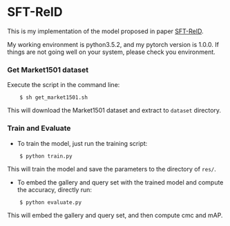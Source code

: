 # SFT-ReID

This is my implementation of the model proposed in paper [SFT-ReID](https://arxiv.org/abs/1811.11405).

My working environment is python3.5.2, and my pytorch version is 1.0.0. If things are not going well on your system, please check you environment.



### Get Market1501 dataset
Execute the script in the command line:
```
    $ sh get_market1501.sh
```
This will download the Market1501 dataset and extract to `dataset` directory.


### Train and Evaluate
* To train the model, just run the training script:  
```
    $ python train.py
```
This will train the model and save the parameters to the directory of ```res/```.

* To embed the gallery and query set with the trained model and compute the accuracy, directly run:
```
    $ python evaluate.py
```
This will embed the gallery and query set, and then compute cmc and mAP.

